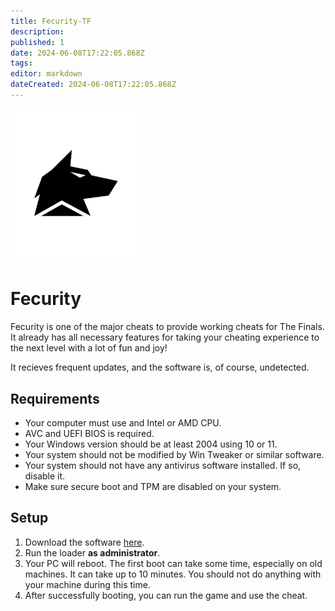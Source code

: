 ```yaml
---
title: Fecurity-TF
description: 
published: 1
date: 2024-06-08T17:22:05.868Z
tags: 
editor: markdown
dateCreated: 2024-06-08T17:22:05.868Z
---
```


<img src="/fecurity.png" alt="fecurity-logo" width="200"/>

# Fecurity
Fecurity is one of the major cheats to provide working cheats for The Finals.
It already has all necessary features for taking your cheating experience to the next level with a lot of fun and joy!

It recieves frequent updates, and the software is, of course, undetected.

## Requirements
- Your computer must use and Intel or AMD CPU.
- AVC and UEFI BIOS is required.
- Your Windows version should be at least 2004 using 10 or 11.
- Your system should not be modified by Win Tweaker or similar software.
- Your system should not have any antivirus software installed. If so, disable it.
- Make sure secure boot and TPM are disabled on your system.

## Setup
1. Download the software [here](https://mega.nz/folder/uYpVFCTL#jMqsjwSLZ4kBrkQvILvNNQ/folder/qU4WkALS).
2. Run the loader **as administrator**.
3. Your PC will reboot. The first boot can take some time, especially on old machines. It can take up to 10 minutes. You should not do anything with your machine during this time.
4. After successfully booting, you can run the game and use the cheat.